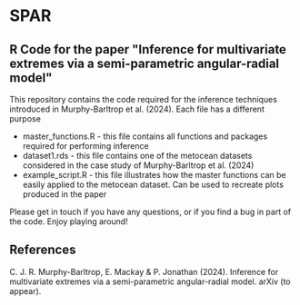 # SPAR
## R Code for the paper "Inference for multivariate extremes via a semi-parametric angular-radial model"

This repository contains the code required for the inference techniques introduced in Murphy-Barltrop et al. (2024). Each file has a different purpose 

* master_functions.R - this file contains all functions and packages required for performing inference
* dataset1.rds - this file contains one of the metocean datasets considered in the case study of Murphy-Barltrop et al. (2024)
* example_script.R - this file illustrates how the master functions can be easily applied to the metocean dataset. Can be used to recreate plots produced in the paper

Please get in touch if you have any questions, or if you find a bug in part of the code. Enjoy playing around! 

## References

C. J. R. Murphy-Barltrop, E. Mackay & P. Jonathan (2024). Inference for multivariate extremes via a semi-parametric angular-radial model. arXiv (to appear). 

